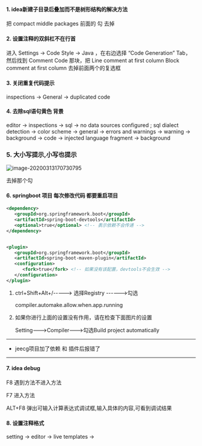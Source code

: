 #### 1. idea新建子目录后叠加而不是树形结构的解决方法

把 compact middle packages 前面的 勾 去掉

#### 2. 设置注释的双斜杠不在行首

进入 Settings -> Code Style -> Java ，在右边选择 “Code Generation” Tab，然后找到 Comment Code 那块，把
	Line comment at first column
	Block comment at first column
	去掉前面两个的复选框

#### 3. 关闭重复代码提示

inspections -> General -> duplicated code

#### 4. 去除sql语句黄色 背景

editor -> inspections -> sql -> no data sources configured ; sql dialect detection
		   -> color scheme -> general -> errors and warnings -> warning -> background
									  -> code -> injected language fragment -> background 

### 5. 大小写提示,小写也提示

![image-20200313170730795](G:\IDEA使用\idea-study\image\image-20200313170730795.png)

去掉那个勾



#### 6. springboot 项目 每次修改代码 都要重启项目 



```xml
<dependency>
   <groupId>org.springframework.boot</groupId>
   <artifactId>spring-boot-devtools</artifactId>
   <optional>true</optional> <!-- 表示依赖不会传递 -->
</dependency>


<plugin>
   <groupId>org.springframework.boot</groupId>
   <artifactId>spring-boot-maven-plugin</artifactId>
   <configuration>
      <fork>true</fork> <!-- 如果没有该配置，devtools不会生效 -->
   </configuration>
</plugin>
```

1. ctrl+Shift+Alt+/-----> 选择Registry ------>勾选

   

   compiler.automake.allow.when.app.running

2. 如果你进行上面的设置没有作用，请在检查下面图片的设置

   Setting--->Compiler--->勾选Build project automatically

---

- jeecg项目加了依赖 和 插件后报错了

---

#### 7. idea debug

F8 遇到方法不进入方法

F7 进入方法

ALT+F8 弹出可输入计算表达式调试框,输入具体的内容,可看到调试结果



#### 8. 设置注释格式

setting -> editor -> live templates -> 